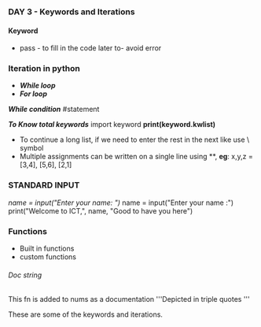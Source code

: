 ### DAY 3 - Keywords and Iterations

#### Keyword
- pass - to fill in the code later to- avoid error

### Iteration in python

- ***While loop***
- ***For loop***

**_While condition_**
	#statement

**_To Know total keywords_**
import keyword
**print(keyword.kwlist)**

 - To continue a long list, if we need to enter the rest in the next like use \ symbol
  - Multiple assignments can be written on a single line using **,
**eg**: x,y,z = [3,4], [5,6], [2,1]

### **STANDARD INPUT**
*name = input("Enter your name: ")*
name = input("Enter your name :")
print("Welcome to ICT,", name, "Good to have you here")


### **Functions**
* Built in functions
* custom functions

###### Doc string
This fn is added to nums as a documentation
'''Depicted in triple quotes '''


These are some of the keywords and iterations.
